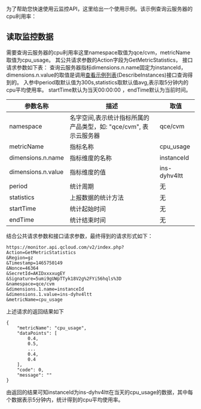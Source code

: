 为了帮助您快速使用云监控API，这里给出一个使用示例。该示例查询云服务器的cpu利用率：

## 读取监控数据

需要查询云服务器的cpu利用率这里namespace取值为qce/cvm，metricName取值为cpu_usage。
其公共请求参数的Action字段为GetMetricStatistics， 接口请求参数如下表：
查询云服务器指标dimensions.n.name固定为instanceId，dimensions.n.value的取值是调用<a href=http://tcecqpoc.fsphere.cn/doc/api/229/%E6%9F%A5%E7%9C%8B%E5%AE%9E%E4%BE%8B%E5%88%97%E8%A1%A8>查看示例列表</a>(DescribeInstances)接口查询得到的。
入参中period取默认值为300s,statistics取默认值avg,表示取5分钟内的cpu平均使用率。
startTime默认为当天00:00:00 ，endTime默认为当前时间。

| 参数名称 | 描述 | 取值 |
|---------|---------|---------|
|namespace|名字空间,表示统计指标所属的产品类型，如: "qce/cvm", 表示云服务器|qce/cvm|
|metricName|指标名称|cpu_usage|
|dimensions.n.name|指标维度的名称|instanceId|
|dimensions.n.value|指标维度的值|ins-dyhv4ltt|
|period|统计周期|无|
|statistics|上报数据的统计方法|无|
|startTime|统计起始时间|无|
|endTime|统计结束时间|无|

结合公共请求参数和接口请求参数，最终得到的请求形式如下：
```
https://monitor.api.qcloud.com/v2/index.php?
Action=GetMetricStatistics
&Region=gz
&Timestamp=1465750149
&Nonce=46364
&SecretId=AKIDxxxxugEY
&Signature=5umi9gUWpTTyk18V2g%2FYi56hqls%3D
&namespace=qce/cvm
&dimensions.1.name=instanceId
&dimensions.1.value=ins-dyhv4ltt
&metricName=cpu_usage
```
上述请求的返回结果如下

```
{
    "metricName": "cpu_usage",
    "dataPoints": [
        0.4,
        0.5,
        ...
        0.4,
        0.4
    ],
    "code": 0,
    "message": ""
}
```
由返回的结果可知instanceId为ins-dyhv4ltt在当天的cpu_usage的数据，其中每个数据表示5分钟内，统计得到的cpu平均使用率。

